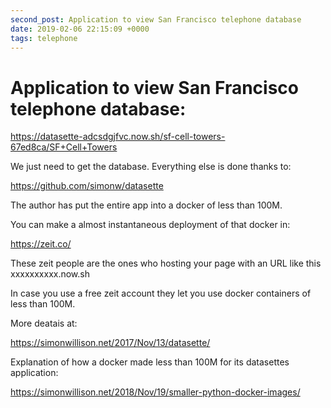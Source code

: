 ```yaml
---
second_post: Application to view San Francisco telephone database
date: 2019-02-06 22:15:09 +0000
tags: telephone 
---
```


# Application to view San Francisco telephone database:

<https://datasette-adcsdgjfvc.now.sh/sf-cell-towers-67ed8ca/SF+Cell+Towers>

We just need to get the database. Everything else is done thanks to:

https://github.com/simonw/datasette

The author has put the entire app into a docker of less than 100M.

You can make a almost instantaneous deployment of that docker in:

https://zeit.co/

These zeit people are the ones who hosting your page with an URL like this xxxxxxxxxx.now.sh

In case you use a free zeit account they let you use docker containers of less than 100M.

More deatais at:

https://simonwillison.net/2017/Nov/13/datasette/

Explanation of how a docker made less than 100M for its datasettes application:

https://simonwillison.net/2018/Nov/19/smaller-python-docker-images/
